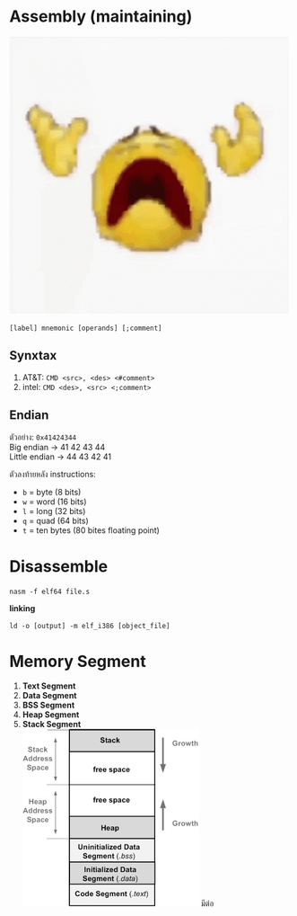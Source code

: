 # Assembly (maintaining)

![ahhh](./img/a.gif)

```assembly
[label] mnemonic [operands] [;comment]
```

## Synxtax
1. AT&T: `CMD <src>, <des> <#comment>`
2. intel: `CMD <des>, <src> <;comment>`

## Endian
ตัวอย่าง: `0x41424344`<br>
Big endian -> 41 42 43 44<br>
Little endian -> 44 43 42 41<br>

ตัวลงท้ายหลัง instructions:
- `b` = byte (8 bits)
- `w` = word (16 bits)
- `l` = long (32 bits)
- `q` = quad (64 bits)
- `t` = ten bytes (80 bites floating point)

# Disassemble
```
nasm -f elf64 file.s
```
**linking**
```
ld -o [output] -m elf_i386 [object_file]
```
# Memory Segment
1. **Text Segment**
2. **Data Segment**
3. **BSS Segment**
4. **Heap Segment**
5. **Stack Segment**<br>
![memory layout](img/Memory_Layout.jpg)
มีต่อ














